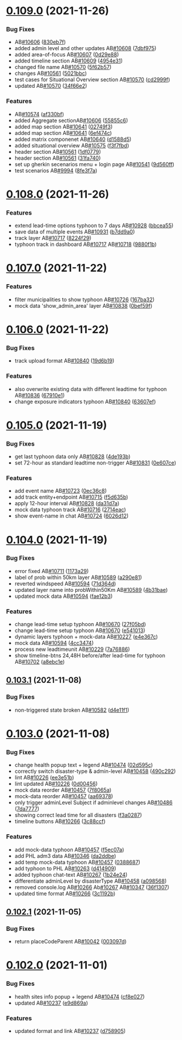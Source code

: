 # [0.109.0](https://github.com/rodekruis/IBF-system/compare/v0.108.0...v0.109.0) (2021-11-26)


### Bug Fixes

* AB[#10606](https://github.com/rodekruis/IBF-system/issues/10606) ([830eb7f](https://github.com/rodekruis/IBF-system/commit/830eb7ff92fb118fa5af089d00112e718346bf6c))
* added admin level and other updates AB[#10608](https://github.com/rodekruis/IBF-system/issues/10608) ([7dbf975](https://github.com/rodekruis/IBF-system/commit/7dbf9751a019bf245f2fd97934ab75b209273d6c))
* added area-of-focus AB[#10607](https://github.com/rodekruis/IBF-system/issues/10607) ([0d29e88](https://github.com/rodekruis/IBF-system/commit/0d29e88e789aa85cfd33fec63dfae59029f8f08c))
* added timeline section AB[#10609](https://github.com/rodekruis/IBF-system/issues/10609) ([4954e31](https://github.com/rodekruis/IBF-system/commit/4954e31bc734fae71c3db3a11ae58267e6ab1bdd))
* changed file name AB[#10570](https://github.com/rodekruis/IBF-system/issues/10570) ([5f62b57](https://github.com/rodekruis/IBF-system/commit/5f62b578083d99c74cc24855530cec907e64f31c))
* changes AB[#10561](https://github.com/rodekruis/IBF-system/issues/10561) ([5021bbc](https://github.com/rodekruis/IBF-system/commit/5021bbc6de5f3983fa2e57bba91e21b53634c13f))
* test cases for Situational Overview section AB[#10570](https://github.com/rodekruis/IBF-system/issues/10570) ([cd2999f](https://github.com/rodekruis/IBF-system/commit/cd2999fe6960b0ec4cd470649d8f4835b5d63d9b))
* updated AB[#10570](https://github.com/rodekruis/IBF-system/issues/10570) ([34f66e2](https://github.com/rodekruis/IBF-system/commit/34f66e2d63e24ad031081944e60e1fa0fbd20e2d))


### Features

* AB[#10574](https://github.com/rodekruis/IBF-system/issues/10574) ([af330bf](https://github.com/rodekruis/IBF-system/commit/af330bfdc8fefa6307bf3118f06148677748eab2))
* added Aggregate sectionAB[#10606](https://github.com/rodekruis/IBF-system/issues/10606) ([55855c6](https://github.com/rodekruis/IBF-system/commit/55855c6f726dfb18beba913c0bfc5e32adee6fc8))
* added map section AB[#10641](https://github.com/rodekruis/IBF-system/issues/10641) ([02749f3](https://github.com/rodekruis/IBF-system/commit/02749f365dc31a3f1dc8acbf3b21f803b96b9f3a))
* added map section AB[#10641](https://github.com/rodekruis/IBF-system/issues/10641) ([6ef474c](https://github.com/rodekruis/IBF-system/commit/6ef474c4d9a33c3aa5ae34589b87f191746a6a8c))
* added matrix componenet AB[#10640](https://github.com/rodekruis/IBF-system/issues/10640) ([d1588d5](https://github.com/rodekruis/IBF-system/commit/d1588d5cf7b45f8c316875b5b35c36b9c874691d))
* added situational overview AB[#10575](https://github.com/rodekruis/IBF-system/issues/10575) ([f3f7fbd](https://github.com/rodekruis/IBF-system/commit/f3f7fbdc45d50711ac88691b5afeb8168c943e0a))
* header section AB[#10561](https://github.com/rodekruis/IBF-system/issues/10561) ([1df0779](https://github.com/rodekruis/IBF-system/commit/1df0779a62806ef61a7f27e43faa3fff60e533f4))
* header section AB[#10561](https://github.com/rodekruis/IBF-system/issues/10561) ([31fa740](https://github.com/rodekruis/IBF-system/commit/31fa740fd5e2ef2e85f9d7f0575f84506ebd3404))
* set up gherkin secenarios menu + login page AB[#10541](https://github.com/rodekruis/IBF-system/issues/10541) ([9d560ff](https://github.com/rodekruis/IBF-system/commit/9d560ff3610587d5765f233e7405a96257fe0785))
* test scenarios AB[#9994](https://github.com/rodekruis/IBF-system/issues/9994) ([8fe3f7a](https://github.com/rodekruis/IBF-system/commit/8fe3f7aa7d26f2ba839f8f01faa2dc7366c6fe38))



# [0.108.0](https://github.com/rodekruis/IBF-system/compare/v0.107.0...v0.108.0) (2021-11-26)


### Features

* extend lead-time options typhoon to 7 days AB[#10928](https://github.com/rodekruis/IBF-system/issues/10928) ([bbcea55](https://github.com/rodekruis/IBF-system/commit/bbcea5512940c8148fec5e4786a5f7a6fc031104))
* save data of multiple events AB[#10931](https://github.com/rodekruis/IBF-system/issues/10931) ([b7dd9a0](https://github.com/rodekruis/IBF-system/commit/b7dd9a083877f0da5348c1a0e0c984fbf60f8bdb))
* track layer AB[#10717](https://github.com/rodekruis/IBF-system/issues/10717) ([8224f29](https://github.com/rodekruis/IBF-system/commit/8224f299753c4ff992c03ab4772307cadf8ea24a))
* typhoon track in dashboard AB[#10717](https://github.com/rodekruis/IBF-system/issues/10717) AB[#10718](https://github.com/rodekruis/IBF-system/issues/10718) ([9880f1b](https://github.com/rodekruis/IBF-system/commit/9880f1b98f794dcd9dbd9dd5a6beb3fcfa8aef81))



# [0.107.0](https://github.com/rodekruis/IBF-system/compare/v0.106.0...v0.107.0) (2021-11-22)


### Features

* filter municipalities to show typhoon AB[#10726](https://github.com/rodekruis/IBF-system/issues/10726) ([167ba32](https://github.com/rodekruis/IBF-system/commit/167ba3288d83f9f6ba51e7e62fd858a072878203))
* mock data 'show_admin_area' layer AB[#10838](https://github.com/rodekruis/IBF-system/issues/10838) ([0bef59f](https://github.com/rodekruis/IBF-system/commit/0bef59fa5e75676255a28ee3906f03b40e0ccf31))



# [0.106.0](https://github.com/rodekruis/IBF-system/compare/v0.105.0...v0.106.0) (2021-11-22)


### Bug Fixes

* track upload format AB[#10840](https://github.com/rodekruis/IBF-system/issues/10840) ([19d6b19](https://github.com/rodekruis/IBF-system/commit/19d6b19e7ad7834437a7af50768089b110181294))


### Features

* also overwrite existing data with different leadtime for typhoon AB[#10836](https://github.com/rodekruis/IBF-system/issues/10836) ([67910e1](https://github.com/rodekruis/IBF-system/commit/67910e1a66786697b4d6839ed1ed907522932fde))
* change exposure indicators typhoon AB[#10840](https://github.com/rodekruis/IBF-system/issues/10840) ([63607ef](https://github.com/rodekruis/IBF-system/commit/63607ef5b5356db95aa8ddce593cb04961b1c71e))



# [0.105.0](https://github.com/rodekruis/IBF-system/compare/v0.104.0...v0.105.0) (2021-11-19)


### Bug Fixes

* get last typhoon data only AB[#10828](https://github.com/rodekruis/IBF-system/issues/10828) ([4de193b](https://github.com/rodekruis/IBF-system/commit/4de193bf869258db7f32e5df8a5befb0142ac1e0))
* set 72-hour as standard leadtime non-trigger AB[#10831](https://github.com/rodekruis/IBF-system/issues/10831) ([0e607ce](https://github.com/rodekruis/IBF-system/commit/0e607cef4cd03a4dfb05b639fa5f0feafd1a3832))


### Features

* add event name AB[#10723](https://github.com/rodekruis/IBF-system/issues/10723) ([0ec36c8](https://github.com/rodekruis/IBF-system/commit/0ec36c8f4b28175e64b376aaab5340e0dd1624df))
* add track entity+endpoint AB[#10715](https://github.com/rodekruis/IBF-system/issues/10715) ([f5d635b](https://github.com/rodekruis/IBF-system/commit/f5d635ba629a981162504311fcdc4bc3d08e086f))
* apply 12-hour interval AB[#10828](https://github.com/rodekruis/IBF-system/issues/10828) ([da31d7a](https://github.com/rodekruis/IBF-system/commit/da31d7ad4571d56e26b1d818355cf5df5fb60b56))
* mock data typhoon track AB[#10716](https://github.com/rodekruis/IBF-system/issues/10716) ([2714eac](https://github.com/rodekruis/IBF-system/commit/2714eac0b9b3c6b80795bfe0782748eceb739480))
* show event-name in chat AB[#10724](https://github.com/rodekruis/IBF-system/issues/10724) ([6026d12](https://github.com/rodekruis/IBF-system/commit/6026d1243c7bbdc7ca6fa4c21220e5fa7c64a626))



# [0.104.0](https://github.com/rodekruis/IBF-system/compare/v0.103.1...v0.104.0) (2021-11-19)


### Bug Fixes

* error fixed AB[#10711](https://github.com/rodekruis/IBF-system/issues/10711) ([1173a29](https://github.com/rodekruis/IBF-system/commit/1173a29cd255a84e401e0db8cad9659a3516f632))
* label of prob within 50km layer AB[#10589](https://github.com/rodekruis/IBF-system/issues/10589) ([a290e81](https://github.com/rodekruis/IBF-system/commit/a290e8193ee66d3c7a1b37ea369f12d0513c826a))
* reverted windspeed AB[#10594](https://github.com/rodekruis/IBF-system/issues/10594) ([71d364d](https://github.com/rodekruis/IBF-system/commit/71d364da94deb22c284491f5c269d24e493223d4))
* updated layer name into probWithin50Km AB[#10589](https://github.com/rodekruis/IBF-system/issues/10589) ([4b31bae](https://github.com/rodekruis/IBF-system/commit/4b31baece71949e67651d466cac9fabf4440440e))
* updated mock data AB[#10594](https://github.com/rodekruis/IBF-system/issues/10594) ([fae12b3](https://github.com/rodekruis/IBF-system/commit/fae12b37efba81829b76acc60225163e5762d100))


### Features

* change lead-time setup typhoon AB[#10670](https://github.com/rodekruis/IBF-system/issues/10670) ([27f05bd](https://github.com/rodekruis/IBF-system/commit/27f05bdb0f18d1937a2c99fae7fd262e393cd600))
* change lead-time setup typhoon AB[#10670](https://github.com/rodekruis/IBF-system/issues/10670) ([e541013](https://github.com/rodekruis/IBF-system/commit/e541013bf444dea86a5b15f9ef1151c054db8241))
* dynamic layers typhoon + mock-data AB[#10227](https://github.com/rodekruis/IBF-system/issues/10227) ([e4e367c](https://github.com/rodekruis/IBF-system/commit/e4e367ca9f19d9479a766a0e1ac40abd3a64ef39))
* mock data AB[#10594](https://github.com/rodekruis/IBF-system/issues/10594) ([4cc3474](https://github.com/rodekruis/IBF-system/commit/4cc3474ea525302cb60d990a59df54d62042965a))
* process new leadtimeunit AB[#10229](https://github.com/rodekruis/IBF-system/issues/10229) ([7a76886](https://github.com/rodekruis/IBF-system/commit/7a76886a88e7dc97f01d07fd371dedc2b150f332))
* show timeline-btns 24,48H before/after lead-time for typhoon AB[#10702](https://github.com/rodekruis/IBF-system/issues/10702) ([a8ebc1e](https://github.com/rodekruis/IBF-system/commit/a8ebc1e24a9eb4247b716109d26be81c4aa631e9))



## [0.103.1](https://github.com/rodekruis/IBF-system/compare/v0.103.0...v0.103.1) (2021-11-08)


### Bug Fixes

* non-triggered state broken AB[#10582](https://github.com/rodekruis/IBF-system/issues/10582) ([d4e11f1](https://github.com/rodekruis/IBF-system/commit/d4e11f13a3e2a4353cf3ec32d61837052937e138))



# [0.103.0](https://github.com/rodekruis/IBF-system/compare/v0.102.1...v0.103.0) (2021-11-08)


### Bug Fixes

* change health popup text + legend AB[#10474](https://github.com/rodekruis/IBF-system/issues/10474) ([02d595c](https://github.com/rodekruis/IBF-system/commit/02d595cdd47336079fdb6d4971b842a11fd1653a))
* correctly switch disaster-type & admin-level AB[#10458](https://github.com/rodekruis/IBF-system/issues/10458) ([490c292](https://github.com/rodekruis/IBF-system/commit/490c29245703cd703f29597b212b502e1fea4052))
* lint AB[#10226](https://github.com/rodekruis/IBF-system/issues/10226) ([ee3e51b](https://github.com/rodekruis/IBF-system/commit/ee3e51b93dc5f90b6f79f4c743090aa201366504))
* lint updated  AB[#10226](https://github.com/rodekruis/IBF-system/issues/10226) ([0d00456](https://github.com/rodekruis/IBF-system/commit/0d0045640d6c495bf8be859c9ac363c57322b156))
* mock data reorder AB[#10457](https://github.com/rodekruis/IBF-system/issues/10457) ([7f8065a](https://github.com/rodekruis/IBF-system/commit/7f8065a2d0b10bc9093eefaf422ae3eb655263cb))
* mock-data reorder AB[#10457](https://github.com/rodekruis/IBF-system/issues/10457) ([aa69378](https://github.com/rodekruis/IBF-system/commit/aa693788ae45665662d881c7d9df8e2f2b5bbfd6))
* only trigger adminLevel Subject if adminlevel changes AB[#10486](https://github.com/rodekruis/IBF-system/issues/10486) ([7da7777](https://github.com/rodekruis/IBF-system/commit/7da777761ee31a027a2d0c2e31ab3618e2b1c01a))
* showing correct lead time for all disasters ([f3a0287](https://github.com/rodekruis/IBF-system/commit/f3a028799926ecb3b91599d37282b1e625fffa62))
* timeline buttons AB[#10266](https://github.com/rodekruis/IBF-system/issues/10266) ([3c88ccf](https://github.com/rodekruis/IBF-system/commit/3c88ccf5eec54a7aa2366c635729c0a12246c998))


### Features

* add mock-data typhoon AB[#10457](https://github.com/rodekruis/IBF-system/issues/10457) ([f5ec07a](https://github.com/rodekruis/IBF-system/commit/f5ec07a790ec9265c8257303c971a11dddb5ec10))
* add PHL adm3 data AB[#10346](https://github.com/rodekruis/IBF-system/issues/10346) ([da2ddbe](https://github.com/rodekruis/IBF-system/commit/da2ddbe6afdbd16e9fa6a9462d9ce18b4babaceb))
* add temp mock-data typhoon AB[#10457](https://github.com/rodekruis/IBF-system/issues/10457) ([0388687](https://github.com/rodekruis/IBF-system/commit/03886874891ab8ffa18fc09c14e844700db853da))
* add typhoon to PHL AB[#10263](https://github.com/rodekruis/IBF-system/issues/10263) ([d414909](https://github.com/rodekruis/IBF-system/commit/d414909222040b4a7940932b4fd2949bb7730da0))
* added typhoon chat-text AB[#10267](https://github.com/rodekruis/IBF-system/issues/10267) ([1b24e24](https://github.com/rodekruis/IBF-system/commit/1b24e24a2453dff4028732c0ba6472947f106cf7))
* differentiate adminLevel by disasterType AB[#10458](https://github.com/rodekruis/IBF-system/issues/10458) ([a098568](https://github.com/rodekruis/IBF-system/commit/a098568a09f4e407a7aff66f24bfcd772b4dc436))
* removed console.log AB[#10266](https://github.com/rodekruis/IBF-system/issues/10266) Ab[#10267](https://github.com/rodekruis/IBF-system/issues/10267) AB[#10347](https://github.com/rodekruis/IBF-system/issues/10347) ([36f1307](https://github.com/rodekruis/IBF-system/commit/36f1307fdc9f397b9ea032dbdb35857bf678a59c))
* updated time format AB[#10266](https://github.com/rodekruis/IBF-system/issues/10266) ([3c1192b](https://github.com/rodekruis/IBF-system/commit/3c1192bf7691d9290c889633dd922dc37ae95d7e))



## [0.102.1](https://github.com/rodekruis/IBF-system/compare/v0.102.0...v0.102.1) (2021-11-05)


### Bug Fixes

* return placeCodeParent AB[#10042](https://github.com/rodekruis/IBF-system/issues/10042) ([003097d](https://github.com/rodekruis/IBF-system/commit/003097d56588ba91117b45c86aa03b3224620f5b))



# [0.102.0](https://github.com/rodekruis/IBF-system/compare/v0.101.3...v0.102.0) (2021-11-01)


### Bug Fixes

* health sites info popup + legend AB[#10474](https://github.com/rodekruis/IBF-system/issues/10474) ([cf8e027](https://github.com/rodekruis/IBF-system/commit/cf8e0278a36a9545c5222280ff0d6382ce1cfee3))
* updated AB[#10237](https://github.com/rodekruis/IBF-system/issues/10237) ([e9d869a](https://github.com/rodekruis/IBF-system/commit/e9d869ae78d03f37d2850d514d69d944e625b58f))


### Features

* updated format and link AB[#10237](https://github.com/rodekruis/IBF-system/issues/10237) ([d758905](https://github.com/rodekruis/IBF-system/commit/d758905808e83a2b6f5fc678968862ee4d8f2331))



